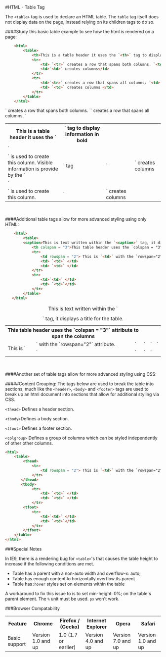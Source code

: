 #HTML - Table Tag



The `<table>` tag is used to declare an HTML table. The `table` tag itself does not display data on the page, instead relying on its children tags to do so.

####Study this basic table example to see how the html is rendered on a page:



```html
	<html>
		<table>
			<th>This is a table header it uses the `<th>` tag to display information in bold</th>			
			<tr>
				<td> `<tr>` creates a row that spans both columns. `<td>` is used to create this column. Visible information is provide by the `<td>` tag </td>
				<td>`<td>` creates columns</td>	
			</tr>
			<tr>
				<td>`<tr>` creates a row that spans all columns. `<td>` is used to create this column. </td>
				<td> `<td>` creates columns </td>
			</tr>
		</table>
	</html> 
```  
  
<html>
	<table>
			<th>This is a table header it uses the `<th>` tag to display information in bold</th>
			<tr>
				<td> `<tr>` creates a row that spans both columns. `<td>` is used to create this column. Visible information is provide by the `<td>` tag </td>
				<td>`<td>` creates columns</td>	
			</tr>
			<tr>
				<td>`<tr>` creates a row that spans all columns. `<td>` is used to create this column. </td>
				<td> `<td>` creates columns </td>		
			</tr>
		</table>
</html>

<br>

####Additional table tags allow for more advanced styling using only HTML:


```html
	<html>
		<table>
		<caption>This is text written within the `<caption>` tag, it displays a title for the table.</caption>
			<th colspan = "3">This table header uses the `colspan = "3"` attribute to span the columns</th>
			<tr>
				<td rowspan = "2"> This is `<td>` with the `rowspan="2"` attribute. </td>
				<td> `<td>` </td>
				<td> `<td>` </td>
			</tr>
			<tr>			
				<td>`<td>` </td>
				<td> `<td>`</td>		
			</tr>
		</table>
   </html>
``` 

<html>
	<table>
		<caption>This is text written within the `<caption>` tag, it displays a title for the table.
		</caption>
			<th colspan = "3">This table header uses the `colspan = "3"` attribute to span the columns</th>
			<tr>
				<td rowspan = "2"> This is `<td>` with the `rowspan="2"` attribute. </td>
				<td> `<td>` </td>
				<td> `<td>` </td>
			</tr>
			<tr>			
				<td>`<td>` </td>
				<td> `<td>`</td>		
			</tr>
	</table>
</html>


<br>

####Another set of table tags allow for more advanced styling using CSS:

#####Content Grouping:
The tags below are used to break the table into sections, much like the `<header>`, `<body>` and `<footer>` tags are used to break up an html document into sections that allow for additional styling via CSS.

`<thead>` Defines a header section. 

`<tbody>`Defines a body section. 

`<tfoot>` Defines a footer section. 

`<colgroup>` Defines a group of columns which can be styled independently of other other columns. 

```html
<html>
	<table>
		<thead>
			<tr>
				<td rowspan = "2"> This is `<td>` with the `rowspan="2"` attribute.</td>
		    </tr>		
	   </thead>
	   <tbody>
	   		<tr>
				<td> `<td>` </td>
				<td> `<td>` </td>
			</tr>
		<tfoot>
			<tr>			
				<td>`<td>` </td>
				<td> `<td>`</td>		
			</tr>
		</tfoot>
	</table>
</html>
```

###Special Notes

In IE9, there is a rendering bug for `<table>`'s that causes the table height to increase if the following conditions are met. 

- Table has a parent with a non-auto width and overflow-x: auto;
- Table has enough content to horizontally overflow its parent 
- Table has`:hover` styles set on elements within the table

A workaround to fix this issue to is to set min-height: 0%; on the table's parent element. The `%` unit must be used. `px` won't work. 

###Browser Compatability

<table>
		<tr>
			<th>Feature</th>
			<th>Chrome</th>
			<th>Firefox / (Gecko)</th>
			<th>Internet Explorer</th>	
			<th>Opera</th>
			<th>Safari</th>
		<tr>
			<td>Basic support</td>
			<td>Version 1.0 and up</td>
			<td>1.0 (1.7 or earlier)</td>
			<td> Version 4.0 and up</td>
			<td>Version 7.0 and up</td>
			<td>Version 1.0 and up</td>
		</tr>
</table>
    
 





